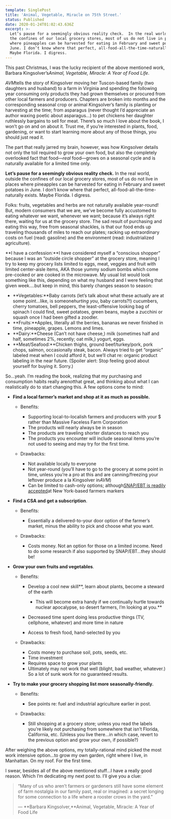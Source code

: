 ```yaml
---
template: SinglePost
title: 'Animal, Vegetable, Miracle on 75th Street.'
status: Published
date: 2020-01-24T01:02:43.636Z
excerpt: >-
  Let’s pause for a seemingly obvious reality check.  In the real world, outside
  the confines of our local grocery stores, most of us do not live in places
  where pineapples can be harvested for eating in February and sweet potatoes in
  June. I don’t know where that perfect, all-food-all-the-time-naturally exists.
  Maybe Florida. I digress.
---
```



This past Christmas, I was the lucky recipient of the above mentioned work, Barbara Kingsolver’s*Animal, Vegetable, Miracle: A Year of Food Life*.

*AVM*tells the story of Kingsolver moving her Tuscon-based family (two daughters and husband) to a farm in Virginia and spending the following year consuming only products they had grown themselves or procured from other local farmers and producers. Chapters are broken into months and the corresponding seasonal crop or animal Kingsolver’s family is planting or harvesting at the time; from asparagus (never thought I’d appreciate an author waxing poetic about asparagus…) to pet chickens her daughter ruthlessly bargains to sell for meat. There’s so much I love about the book, I won’t go on and on about it. Trust me, if you’re interested in plants, food, gardening, or want to start learning more about any of those things, you should just read it.

The part that really jarred my brain, however, was how Kingsolver details not only the toil required to grow your own food, but also the completely overlooked fact that food⁠—*real* food⁠—grows on a seasonal cycle and is naturally available for a limited time only.

**Let’s pause for a seemingly obvious reality check.**  In the real world, outside the confines of our local grocery stores, most of us do not live in places where pineapples can be harvested for eating in February and sweet potatoes in June. I don’t know where that perfect, all-food-all-the-time-naturally exists. Maybe Florida. I digress.

Folks: fruits, vegetables and herbs are not naturally available year-round! But, modern consumers that we are, we’ve become fully accustomed to eating whatever we want, whenever we want; because it’s always right there, waiting for us at the grocery store. The sad result of purchasing and eating this way, free from seasonal shackles, is that our food ends up traveling thousands of miles to reach our plates; racking up extraordinary costs on fuel (read: gasoline) and the environment (read: industrialized agriculture).

**I have a confession:**I have considered myself a “conscious shopper” because I was an “outside circle shopper” at the grocery store, meaning I try to keep my grocery lists limited to eggs, meat, veggies and fruit with limited center-aisle items, AKA those yummy sodium bombs which come pre-cooked or are cooked in the microwave. My usual list would look something like this, depending on what my husband and I were feeling that given week….but keep in mind, this barely changes season to season:

* **Vegetables:**Baby carrots (let’s talk about what these actually are at some point…like, is someone*hurting you*, baby carrots?!) cucumbers, cherry tomatoes, bell peppers, the least-offensive looking bag of spinach I could find, sweet potatoes, green beans, maybe a zucchini or squash once I had been gifted a zoodler.
* **Fruits:**Apples, literally all the berries, bananas we never finished in time, pineapple, grapes. Lemons and limes.
* **Dairy:**Cheese (Can’t not have cheese,) milk (sometimes half and half, sometimes 2%, recently; oat milk,) yogurt, eggs.
* **Meat/Seafood:**Chicken thighs, ground beef/turkey/pork, pork chops, salmon, occasionally steak, bacon. Always tried to get “organic” labeled meat when I could afford it, but we’ll chat re: organic product labeling in the near future. (Spoiler alert: Stop feeling good about yourself for buying it. Sorry.)

So…yeah. I’m reading the book, realizing that my purchasing and consumption habits really are*not*that great, and thinking about what I can realistically do to start changing this. A few options come to mind:

* **Find a local farmer’s market and shop at it as much as possible.**

  * Benefits:

    * Supporting local-to-localish farmers and producers with your $ rather than Massive Faceless Farm Corporation
    * The products will nearly always be in season
    * The products are traveling shorter distances to reach you
    * The products you encounter will include seasonal items you’re not used to seeing and may try for the first time.
  * Drawbacks:

    * Not available locally to everyone
    * Not year-round (you’ll have to go to the grocery at some point in time, unless you’re a pro at this and are canning/freezing your leftover produce a la Kingsolver in*AVM*)
    * Can be limited to cash-only options; although[SNAP/EBT is readily accepted](http://snaptomarket.com/)at New York-based farmers markers
* **Find a CSA and get a subscription**.

  * Benefits:

    * Essentially a delivered-to-your door option of the farmer’s market, minus the ability to pick and choose what you want.
  * Drawbacks:

    * Costs money. Not an option for those on a limited income. Need to do some research if also supported by SNAP/EBT…they should be!
* **Grow your own fruits and vegetables**.

  * Benefits:

    * Develop a cool new skill\*\*, learn about plants, become a steward of the earth

      * This will become extra handy if we continually hurtle towards nuclear apocalypse, so desert farmers, I’m looking at you.\*\*
    * Decreased time spent doing less productive things (TV, cellphone, whatever) and more time in nature
    * Access to fresh food, hand-selected by you
  * Drawbacks:

    * Costs money to purchase soil, pots, seeds, etc.
    * Time investment
    * Requires space to grow your plants
    * Ultimately may not work that well (blight, bad weather, whatever.) So a lot of sunk work for no guaranteed results.
* **Try to make your grocery shopping list more seasonally-friendly.**

  * Benefits:

    * See points re: fuel and industrial agriculture earlier in post.
  * Drawbacks:

    * Still shopping at a grocery store; unless you read the labels you’re likely not purchasing from somewhere that isn’t Florida, California, etc. (Unless you live there…in which case, revert to the previous option and grow your own, if possible?)

After weighing the above options, my totally-rational mind picked the most work intensive option…to grow my own garden, right where I live, in Manhattan. On my roof. For the first time.

I swear, besides all of the above mentioned stuff…I have a really good reason. Which I’m dedicating my next post to.  I’ll give you a clue:

> “Many of us who aren’t farmers or gardeners still have some element of farm nostalgia in our family past, real or imagined: a secret longing for some connection to a life where a rooster crows in the yard.”
>
> ― **Barbara Kingsolver,**Animal, Vegetable, Miracle: A Year of Food Life

